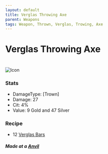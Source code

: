 ```yaml
---
layout: default
title: Verglas Throwing Axe
parent: Weapons
tags: Weapon, Thrown, Verglas, Trowing, Axe
---
```


# Verglas Throwing Axe
#
![Icon](https://raw.githubusercontent.com/KoekMeneer/SupernovaMod/main/Items/Weapons/PreHardmode/VerglasThrowingAxe.png)

### Stats
- DamageType: [Trown]
- Damage: 27
- Cit: 4%
- Value: 9 Gold and 47 Silver

### Recipe
- 12 [Verglas Bars](https://koekmeneer.github.io/SupernovaMod/docs/items/materials/verglas_bar)

##### Made at a [Anvil](https://terraria.gamepedia.com/Anvil)